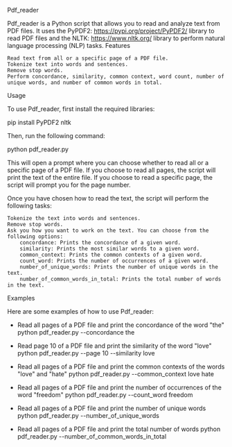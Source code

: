 Pdf_reader

Pdf_reader is a Python script that allows you to read and analyze text from PDF files. It uses the PyPDF2: https://pypi.org/project/PyPDF2/ library to read PDF files and the NLTK: https://www.nltk.org/ library to perform natural language processing (NLP) tasks.
Features

    Read text from all or a specific page of a PDF file.
    Tokenize text into words and sentences.
    Remove stop words.
    Perform concordance, similarity, common context, word count, number of unique words, and number of common words in total.

Usage

To use Pdf_reader, first install the required libraries:

pip install PyPDF2 nltk

Then, run the following command:

python pdf_reader.py

This will open a prompt where you can choose whether to read all or a specific page of a PDF file. If you choose to read all pages, the script will print the text of the entire file. If you choose to read a specific page, the script will prompt you for the page number.

Once you have chosen how to read the text, the script will perform the following tasks:

    Tokenize the text into words and sentences.
    Remove stop words.
    Ask you how you want to work on the text. You can choose from the following options:
        concordance: Prints the concordance of a given word.
        similarity: Prints the most similar words to a given word.
        common_context: Prints the common contexts of a given word.
        count_word: Prints the number of occurrences of a given word.
        number_of_unique_words: Prints the number of unique words in the text.
        number_of_common_words_in_total: Prints the total number of words in the text.

Examples

Here are some examples of how to use Pdf_reader:

- Read all pages of a PDF file and print the concordance of the word "the"
python pdf_reader.py --concordance the

- Read page 10 of a PDF file and print the similarity of the word "love"
python pdf_reader.py --page 10 --similarity love

- Read all pages of a PDF file and print the common contexts of the words "love" and "hate"
python pdf_reader.py --common_context love hate

- Read all pages of a PDF file and print the number of occurrences of the word "freedom"
python pdf_reader.py --count_word freedom

- Read all pages of a PDF file and print the number of unique words
python pdf_reader.py --number_of_unique_words

- Read all pages of a PDF file and print the total number of words
python pdf_reader.py --number_of_common_words_in_total
